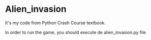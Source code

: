 # Alien_invasion
It's my code from Python Crash Course textbook. 

In order to run the game, you should execute de alien_invasion.py file 
